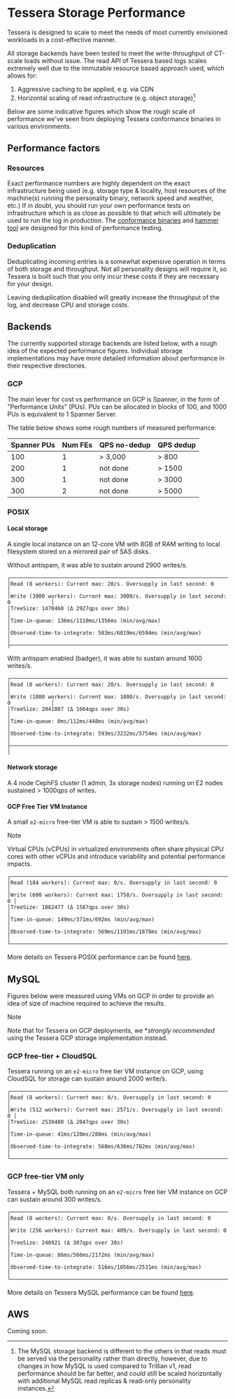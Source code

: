 # Tessera Storage Performance

Tessera is designed to scale to meet the needs of most currently envisioned workloads in a cost-effective manner.

All storage backends have been tested to meet the write-throughput of CT-scale loads without issue.
The read API of Tessera based logs scales extremely well due to the immutable resource based approach used, which allows for:
1. Aggressive caching to be applied, e.g. via CDN
2. Horizontal scaling of read infrastructure (e.g. object storage)[^1]

[^1]: The MySQL storage backend is different to the others in that reads must be served via the personality rather than directly,
      however, due to changes in how MySQL is used compared to Trillian v1, read performance should be far better, and _could_ still
      be scaled horizontally with additional MySQL read replicas & read-only personality instances.

Below are some indicative figures which show the rough scale of performance we've seen from deploying Tessera conformance
binaries in various environments.

## Performance factors

### Resources

Exact performance numbers are highly dependent on the exact infrastructure being used (e.g. storage type & locality, host resources
of the machine(s) running the personality binary, network speed and weather, etc.)  If in doubt, you should run your own performance
tests on infrastructure which is as close as possible to that which will ultimately be used to run the log in production.
The [conformance binaries](/cmd/conformance) and [hammer tool](/internal/hammer) are designed for this kind of performance testing.

### Deduplication

Deduplicating incoming entries is a somewhat expensive operation in terms of both storage and throughput.
Not all personality designs will require it, so Tessera is built such that you only incur these costs if they are necessary
for your design.

Leaving deduplication disabled will greatly increase the throughput of the log, and decrease CPU and storage costs.


## Backends

The currently supported storage backends are listed below, with a rough idea of the expected performance figures.
Individual storage implementations may have more detailed information about performance in their respective directories.

### GCP

The main lever for cost vs performance on GCP is Spanner, in the form of "Performance Units" (PUs).
PUs can be allocated in blocks of 100, and 1000 PUs is equivalent to 1 Spanner Server.

The table below shows some rough numbers of measured performance:

| Spanner PUs | Num FEs | QPS no-dedup | QPS dedup |
|-------------|---------|--------------|-----------|
| 100         | 1       | > 3,000      | > 800     |
| 200         | 1       | not done     | > 1500    |
| 300         | 1       | not done     | > 3000    |
| 300         | 2       | not done     | > 5000    |


### POSIX

#### Local storage

A single local instance on an 12-core VM with 8GB of RAM writing to local filesystem stored on a mirrored pair of SAS disks.

Without antispam, it was able to sustain around 2900 writes/s.

```
┌────────────────────────────────────────────────────────────────────────────────────┐
│Read (8 workers): Current max: 20/s. Oversupply in last second: 0                   │
│Write (3000 workers): Current max: 3000/s. Oversupply in last second: 0             │
│TreeSize: 1470460 (Δ 2927qps over 30s)                                              │
│Time-in-queue: 136ms/1110ms/1356ms (min/avg/max)                                    │
│Observed-time-to-integrate: 583ms/6019ms/6594ms (min/avg/max)                       │
├────────────────────────────────────────────────────────────────────────────────────┤
```

With antispam enabled (badger), it was able to sustain around 1600 writes/s.

```
┌────────────────────────────────────────────────────────────────────────────────────┐
│Read (8 workers): Current max: 20/s. Oversupply in last second: 0                   │
│Write (1800 workers): Current max: 1800/s. Oversupply in last second: 0             │
│TreeSize: 2041087 (Δ 1664qps over 30s)                                              │
│Time-in-queue: 0ms/112ms/448ms (min/avg/max)                                        │
│Observed-time-to-integrate: 593ms/3232ms/5754ms (min/avg/max)                       │
├────────────────────────────────────────────────────────────────────────────────────┤
│
```


#### Network storage

A 4 node CephFS cluster (1 admin, 3x storage nodes) running on E2 nodes sustained > 1000qps of writes.

#### GCP Free Tier VM Instance

A small `e2-micro` free-tier VM is able to sustain > 1500 writes/s.

> [!NOTE]
> Virtual CPUs (vCPUs) in virtualized environments often share physical CPU cores with other vCPUs and introduce variability
> and potential performance impacts.

```
┌───────────────────────────────────────────────────────────────────────┐
│Read (184 workers): Current max: 0/s. Oversupply in last second: 0     │
│Write (600 workers): Current max: 1758/s. Oversupply in last second: 0 │
│TreeSize: 1882477 (Δ 1587qps over 30s)                                 │
│Time-in-queue: 149ms/371ms/692ms (min/avg/max)                         │
│Observed-time-to-integrate: 569ms/1191ms/1878ms (min/avg/max)          │
└───────────────────────────────────────────────────────────────────────┘
```

More details on Tessera POSIX performance can be found [here](/storage/posix/PERFORMANCE.md).


## MySQL

Figures below were measured using VMs on GCP in order to provide an idea of size of machine required to
achieve the results.

> [!NOTE]
> Note that for Tessera on GCP deployments, we **strongly recommended* using the Tessera GCP storage implementation instead.


### GCP free-tier + CloudSQL

Tessera running on an `e2-micro` free tier VM instance on GCP, using CloudSQL for storage can sustain around 2000 write/s.

```
┌───────────────────────────────────────────────────────────────────────┐
│Read (8 workers): Current max: 0/s. Oversupply in last second: 0       │
│Write (512 workers): Current max: 2571/s. Oversupply in last second: 0 │
│TreeSize: 2530480 (Δ 2047qps over 30s)                                 │
│Time-in-queue: 41ms/120ms/288ms (min/avg/max)                          │
│Observed-time-to-integrate: 568ms/636ms/782ms (min/avg/max)            │
└───────────────────────────────────────────────────────────────────────┘
```

### GCP free-tier VM only

Tessera + MySQL both running on an `e2-micro` free tier VM instance on GCP can sustain around 300 writes/s.

```
┌──────────────────────────────────────────────────────────────────────┐
│Read (8 workers): Current max: 0/s. Oversupply in last second: 0      │
│Write (256 workers): Current max: 409/s. Oversupply in last second: 0 │
│TreeSize: 240921 (Δ 307qps over 30s)                                  │
│Time-in-queue: 86ms/566ms/2172ms (min/avg/max)                        │
│Observed-time-to-integrate: 516ms/1056ms/2531ms (min/avg/max)         │
└──────────────────────────────────────────────────────────────────────┘
```

More details on Tessera MySQL performance can be found [here](/storage/mysql/PERFORMANCE.md).


## AWS

Coming soon.
